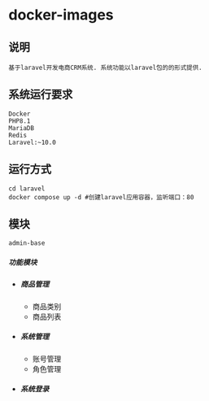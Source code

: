 # docker-images

## 说明

`基于laravel开发电商CRM系统. 系统功能以laravel包的的形式提供.`

## 系统运行要求

    Docker
    PHP8.1
    MariaDB
    Redis
    Laravel:~10.0

## 运行方式

    cd laravel
    docker compose up -d #创建laravel应用容器，监听端口：80

## 模块

`admin-base`

##### 功能模块
- #####  商品管理
  - 商品类别
  - 商品列表
- #####  系统管理
  - 账号管理
  - 角色管理
- #####  系统登录